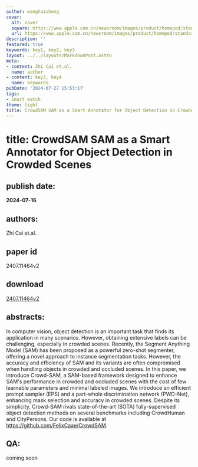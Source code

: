 ```yaml
---
author: wanghaisheng
cover:
  alt: cover
  square: https://www.apple.com.cn/newsroom/images/product/homepod/standard/Apple-HomePod-hero-230118_big.jpg.large_2x.jpg
  url: https://www.apple.com.cn/newsroom/images/product/homepod/standard/Apple-HomePod-hero-230118_big.jpg.large_2x.jpg
description: ''
featured: true
keywords: key1, key2, key3
layout: ../../layouts/MarkdownPost.astro
meta:
- content: Zhi Cai et.al.
  name: author
- content: key3, key4
  name: keywords
pubDate: '2024-07-27 15:53:17'
tags:
- smart watch
theme: light
title: CrowdSAM SAM as a Smart Annotator for Object Detection in Crowded Scenes
---
```


# title: CrowdSAM SAM as a Smart Annotator for Object Detection in Crowded Scenes 
## publish date: 
**2024-07-16** 
## authors: 
  Zhi Cai et.al. 
## paper id
2407.11464v2
## download
[2407.11464v2](http://arxiv.org/abs/2407.11464v2)
## abstracts:
In computer vision, object detection is an important task that finds its application in many scenarios. However, obtaining extensive labels can be challenging, especially in crowded scenes. Recently, the Segment Anything Model (SAM) has been proposed as a powerful zero-shot segmenter, offering a novel approach to instance segmentation tasks. However, the accuracy and efficiency of SAM and its variants are often compromised when handling objects in crowded and occluded scenes. In this paper, we introduce Crowd-SAM, a SAM-based framework designed to enhance SAM's performance in crowded and occluded scenes with the cost of few learnable parameters and minimal labeled images. We introduce an efficient prompt sampler (EPS) and a part-whole discrimination network (PWD-Net), enhancing mask selection and accuracy in crowded scenes. Despite its simplicity, Crowd-SAM rivals state-of-the-art (SOTA) fully-supervised object detection methods on several benchmarks including CrowdHuman and CityPersons. Our code is available at https://github.com/FelixCaae/CrowdSAM.
## QA:
coming soon
